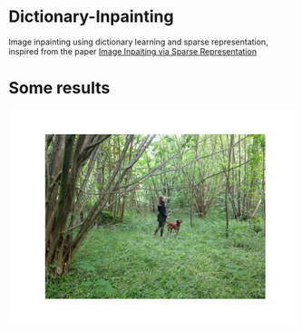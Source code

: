 # Dictionary-Inpainting
Image inpainting using dictionary learning and sparse representation, inspired from the paper <a href="https://www.researchgate.net/publication/220736614_Image_inpainting_via_sparse_representation">Image Inpaiting via Sparse Representation</a>

# Some results
<center>
  <img src="https://github.com/khiem2105/Dictionary-Inpainting/blob/main/image/results/outdoor_origin.jpg" alt="outdoor_origin">
 </center>
